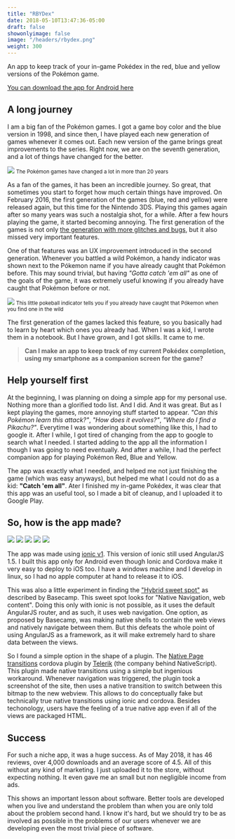```yaml
---
title: "RBYDex"
date: 2018-05-10T13:47:36-05:00
draft: false
showonlyimage: false
image: "/headers/rbydex.png"
weight: 300
---
```


An app to keep track of your in-game Pokédex in the red, blue and yellow versions of the Pokémon game. 

<!--more-->

[You can download the app for Android here](https://play.google.com/store/apps/details?id=bul.ikana.rbydex)

## A long journey

I am a big fan of the Pokémon games. I got a game boy color and the blue version in 1998, and since then, I have played each new generation of games whenever it comes out. Each new version of the game brings great improvements to the series. Right now, we are on the seventh generation, and a lot of things have changed for the better.

![](/rbydex01.png)
<small>The Pokémon games have changed a lot in more than 20 years</small>

As a fan of the games, it has been an incredible journey. So great, that sometimes you start to forget how much certain things have improved. On February 2016, the first generation of the games (blue, red and yellow) were released again, but this time for the Nintendo 3DS. Playing this games again after so many years was such a nostalgia shot, for a while. After a few hours playing the game, it started becoming annoying. The first generation of the games is not only [the generation with more glitches and bugs](https://bulbapedia.bulbagarden.net/wiki/List_of_glitches_in_Generation_I), but it also missed very important features.

One of that features was an UX improvement introduced in the second generation. Whenever you battled a wild Pokémon, a handy indicator was shown next to the Pókemon name if you have already caught that Pokémon before. This may sound trivial, but having _"Gotta catch 'em all"_ as one of the goals of the game, it was extremely useful knowing if you already have caught that Pokémon before or not.

![](/rbydex02.png)
<small>This little pokeball indicator tells you if you already have caught that Pókemon when you find one in the wild</small>

The first generation of the games lacked this feature, so you basically had to learn by heart which ones you already had. When I was a kid, I wrote them in a notebook. But I have grown, and I got skills. It came to me.

>**Can I make an app to keep track of my current Pokédex completion, using my smartphone as a companion screen for the game?** 

## Help yourself first

At the beginning, I was planning on doing a simple app for my personal use. Nothing more than a glorified todo list. And I did. And it was great. But as I kept playing the games, more annoying stuff started to appear. _"Can this Pokémon learn this attack?"_, _"How does it evolves?"_, _"Where do I find a Pikachu?"_. Everytime I was wondering about something like this, I had to google it. After I while, I got tired of changing from the app to google to search what I needed. I started adding to the app all the information I though I was going to need eventually. And after a while, I had the perfect companion app for playing Pokémon Red, Blue and Yellow.

The app was exactly what I needed, and helped me not just finishing the game (which was easy anyways), but helped me what I could not do as a kid: **"Catch 'em all"**. Ater I finished my in-game Pokédex, it was clear that this app was an useful tool, so I made a bit of cleanup, and I uploaded it to Google Play.

## So, how is the app made?

<div class="stack-icons">
	<img src="/icons/android.svg">
	<img src="/icons/cordova.svg">
	<img src="/icons/ionic.svg">
	<img src="/icons/angular.svg">
	<img src="/icons/js.svg">
</div>

The app was made using [ionic v1](https://ionicframework.com/docs/v1/). This version of ionic still used AngularJS 1.5. I built this app only for Android even though Ionic and Cordova make it very easy to deploy to iOS too. I have a windows machine and I develop in linux, so I had no apple computer at hand to release it to iOS.

This was also a little experiment in finding the ["Hybrid sweet spot"](https://signalvnoise.com/posts/3743-hybrid-sweet-spot-native-navigation-web-content) as described by Basecamp. This sweet spot looks for "Native Navigation, web content". Doing this only with ionic is not possible, as it uses the default AngularJS router, and as such, it uses web navigation. One option, as proposed by Basecamp, was making native shells to contain the web views and natively navigate between them. But this defeats the whole point of using AngularJS as a framework, as it will make extremely hard to share data between the views.

So I found a simple option in the shape of a plugin. The [<i class="fa fa-github"></i> Native Page transitions](https://github.com/Telerik-Verified-Plugins/NativePageTransitions) cordova plugin by [Telerik](https://www.telerik.com/) (the company behind NativeScript). This plugin made native transitions using a simple but ingenious workaround. Whenever navigation was triggered, the plugin took a screenshot of the site, then uses a native transition to switch between this bitmap to the new webview. This allows to do conceptually fake but technically true native transitions using ionic and cordova. Besides techonology, users have the feeling of a true native app even if all of the views are packaged HTML.

## Success

For such a niche app, it was a huge success. As of May 2018, it has 46 reviews, over 4,000 downloads and an average score of 4.5. All of this without any kind of marketing. I just uploaded it to the store, without expecting nothing. It even gave me an small but non negligible income from ads. 

This shows an important lesson about software. Better tools are developed when you live and understand the problem than when you are only told about the problem second hand. I know it's hard, but we should try to be as involved as possible in the problems of our users whenever we are developing even the most trivial piece of software.